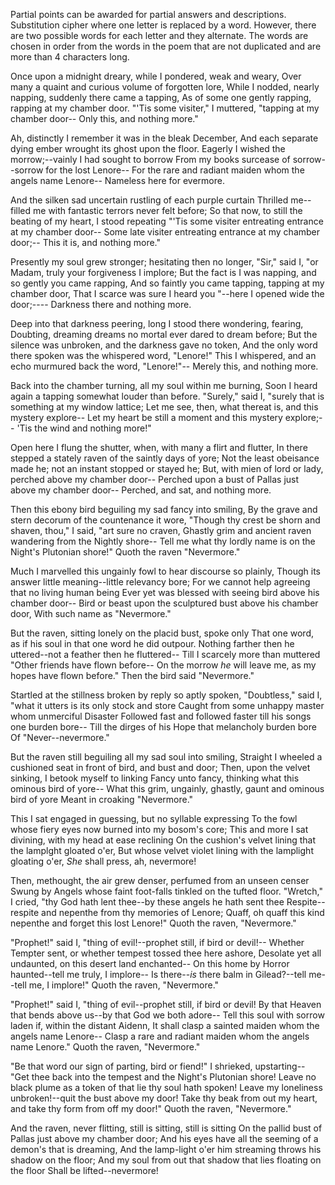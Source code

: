 Partial points can be awarded for partial answers and descriptions.  Substitution cipher where one letter is replaced by a word.  However, there are two possible words for each letter and they alternate.  The words are chosen in order from the words in the poem that are not duplicated and are more than 4 characters long.

Once upon a midnight dreary, while I pondered, weak and weary,
 Over many a quaint and curious volume of forgotten lore,
 While I nodded, nearly napping, suddenly there came a tapping,
 As of some one gently rapping, rapping at my chamber door.
 "'Tis some visiter," I muttered, "tapping at my chamber door--
                          Only this, and nothing more."

 Ah, distinctly I remember it was in the bleak December,
 And each separate dying ember wrought its ghost upon the floor.
 Eagerly I wished the morrow;--vainly I had sought to borrow
 From my books surcease of sorrow--sorrow for the lost Lenore--
 For the rare and radiant maiden whom the angels name Lenore--
                          Nameless here for evermore.

 And the silken sad uncertain rustling of each purple curtain
 Thrilled me--filled me with fantastic terrors never felt before;
 So that now, to still the beating of my heart, I stood repeating
 "'Tis some visiter entreating entrance at my chamber door--
 Some late visiter entreating entrance at my chamber door;--
                          This it is, and nothing more."

 Presently my soul grew stronger; hesitating then no longer,
 "Sir," said I, "or Madam, truly your forgiveness I implore;
 But the fact is I was napping, and so gently you came rapping,
 And so faintly you came tapping, tapping at my chamber door,
 That I scarce was sure I heard you "--here I opened wide the door;----
                          Darkness there and nothing more.

 Deep into that darkness peering, long I stood there wondering, fearing,
 Doubting, dreaming dreams no mortal ever dared to dream before;
 But the silence was unbroken, and the darkness gave no token,
 And the only word there spoken was the whispered word, "Lenore!"
 This I whispered, and an echo murmured back the word, "Lenore!"--
                          Merely this, and nothing more.

 Back into the chamber turning, all my soul within me burning,
 Soon I heard again a tapping somewhat louder than before.
 "Surely," said I, "surely that is something at my window lattice;
 Let me see, then, what thereat is, and this mystery explore--
 Let my heart be still a moment and this mystery explore;--
                          'Tis the wind and nothing more!"

 Open here I flung the shutter, when, with many a flirt and flutter,
 In there stepped a stately raven of the saintly days of yore;
 Not the least obeisance made he; not an instant stopped or stayed he;
 But, with mien of lord or lady, perched above my chamber door--
 Perched upon a bust of Pallas just above my chamber door--
                          Perched, and sat, and nothing more.

 Then this ebony bird beguiling my sad fancy into smiling,
 By the grave and stern decorum of the countenance it wore,
 "Though thy crest be shorn and shaven, thou," I said, "art sure no craven,
 Ghastly grim and ancient raven wandering from the Nightly shore--
 Tell me what thy lordly name is on the Night's Plutonian shore!"
                         Quoth the raven "Nevermore."

 Much I marvelled this ungainly fowl to hear discourse so plainly,
 Though its answer little meaning--little relevancy bore;
 For we cannot help agreeing that no living human being
 Ever yet was blessed with seeing bird above his chamber door--
 Bird or beast upon the sculptured bust above his chamber door,
                         With such name as "Nevermore."

 But the raven, sitting lonely on the placid bust, spoke only
 That one word, as if his soul in that one word he did outpour.
 Nothing farther then he uttered--not a feather then he fluttered--
 Till I scarcely more than muttered "Other friends have flown before--
 On the morrow _he_ will leave me, as my hopes have flown before."
                         Then the bird said "Nevermore."

 Startled at the stillness broken by reply so aptly spoken,
 "Doubtless," said I, "what it utters is its only stock and store
 Caught from some unhappy master whom unmerciful Disaster
 Followed fast and followed faster till his songs one burden bore--
 Till the dirges of his Hope that melancholy burden bore
                         Of "Never--nevermore."

 But the raven still beguiling all my sad soul into smiling,
 Straight I wheeled a cushioned seat in front of bird, and bust and door;
 Then, upon the velvet sinking, I betook myself to linking
 Fancy unto fancy, thinking what this ominous bird of yore--
 What this grim, ungainly, ghastly, gaunt and ominous bird of yore
                         Meant in croaking "Nevermore."

 This I sat engaged in guessing, but no syllable expressing
 To the fowl whose fiery eyes now burned into my bosom's core;
 This and more I sat divining, with my head at ease reclining
 On the cushion's velvet lining that the lamplght gloated o'er,
 But whose velvet violet lining with the lamplight gloating o'er,
                          _She_ shall press, ah, nevermore!

 Then, methought, the air grew denser, perfumed from an unseen censer
 Swung by Angels whose faint foot-falls tinkled on the tufted floor.
 "Wretch," I cried, "thy God hath lent thee--by these angels he hath sent
 thee
 Respite--respite and nepenthe from thy memories of Lenore;
 Quaff, oh quaff this kind nepenthe and forget this lost Lenore!"
                          Quoth the raven, "Nevermore."

 "Prophet!" said I, "thing of evil!--prophet still, if bird or devil!--
 Whether Tempter sent, or whether tempest tossed thee here ashore,
 Desolate yet all undaunted, on this desert land enchanted--
 On this home by Horror haunted--tell me truly, I implore--
 Is there--_is_ there balm in Gilead?--tell me--tell me, I implore!"
                          Quoth the raven, "Nevermore."

 "Prophet!" said I, "thing of evil--prophet still, if bird or devil!
 By that Heaven that bends above us--by that God we both adore--
 Tell this soul with sorrow laden if, within the distant Aidenn,
 It shall clasp a sainted maiden whom the angels name Lenore--
 Clasp a rare and radiant maiden whom the angels name Lenore."
                          Quoth the raven, "Nevermore."

 "Be that word our sign of parting, bird or fiend!" I shrieked, upstarting--
 "Get thee back into the tempest and the Night's Plutonian shore!
 Leave no black plume as a token of that lie thy soul hath spoken!
 Leave my loneliness unbroken!--quit the bust above my door!
 Take thy beak from out my heart, and take thy form from off my door!"
                         Quoth the raven, "Nevermore."

 And the raven, never flitting, still is sitting, still is sitting
 On the pallid bust of Pallas just above my chamber door;
 And his eyes have all the seeming of a demon's that is dreaming,
 And the lamp-light o'er him streaming throws his shadow on the floor;
 And my soul from out that shadow that lies floating on the floor
                          Shall be lifted--nevermore!